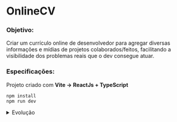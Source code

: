 # OnlineCV

### Objetivo: 
Criar um currículo online de desenvolvedor para agregar diversas informações e mídias de projetos colaborados/feitos, facilitando a visibilidade dos problemas reais que o dev consegue atuar.


### Especificações:
Projeto criado com **Vite -> ReactJs + TypeScript**

```
npm install
npm run dev
```





<details>
    <summary>Evolução</summary>
    <details>
        <summary>Parte 1</summary>
        <ul>
            <li>Limpar conteúdo criado pelo vite</li>
            <li>Importar fonte da aplicação(Google Fonts)</li>
            <li>Criar Cabeçalho (html cru)</li>
            <ul>
                <li>Flexbox</li>
                <li>Gradiente Linear</li>
                <li>Imagem (Perfil Github)</li>
                <li>Transformação CSS</li>
                <li>**AULA CONCEITUAL: CORES</li>
            <ul>
        </ul>
    </details>
    <details>
        <summary>Parte 2</summary>
        <ul>
            <li>Alguns estilos do cabeçalho</li>
            <li>Componentizar cabeçalho (react)</li>
            <li>Separar estilos (cru)</li>
            <li>Parametrizar informações via props</li>
            <li>Configurar extensão prettier, colorpicker e turbo log</li>            
        </ul>
    </details>
    <details>
        <summary>Parte 3</summary>
        <ul>
            <li>Generalizar CV para diversas rotas (tipos diferentes)</li>
            <li>Instalar react router <code>npm install react-router-dom</code> </li>
        </ul>
    </details>    
    <details>
        <summary>Parte 4</summary>
        <ul>
            <li>Começar componente Projeto</li>
            <li>Rota padrão com redirecionamento automático</li>
            <li>Redirecionamento de URLs (projetos dentro do currículo)</li>
            <li>Estilização parcial do Link do Projeto</li>
            <li>**AULA CONCEITUAL: URL</li>
        </ul>
    </details>
    <details>
        <summary>Parte 5</summary>
        <ul>
            <li>Estilizar Cabeçalho do Projeto</li>
            <li>Começar com StyledComponent ```npm install styled-components```</li>
            <li>Melhorar botão de voltar (ícone e estilo) - Google Icons</li>
            <li>Adicionar novas estruturas do projeto</li>
            <li>URL de imagens</li>
            <li>Estilizar componentes novos</li>
            <li>Evoluir template de dados</li>
        </ul>
    </details>
    <details>
        <summary>Parte 6</summary>
        <ul>
            <li>Melhorar estilização details (card)</li>
            <li>Media query no styled component</li>
            <li>Mais informações de projeto (tecnologias)</li>
            <li>Enum e Typescript</li>
            <li>Logo das Tecnologias</li>
            <li>Preocupação mínima com layout de mobile</li>
        </ul>
    </details>
    <details>
        <summary>Parte 7</summary>
        <ul>
            <li>Implementar tradução de texto</li>
            <ul>                
                <li>Estado Global + Prop Drilling</li>
                <li>Organizar modelos para texto em ambos idiomas</li>
                <li>Colocar ícones de país</li>
            </ul>
        </ul>
    </details>
    <details>
        <summary>Parte 8</summary>
        <ul>
            <li>Seção Contatos</li>
            <li>Link blank e segurança</li>
            <li>Estilizações (web e mobile)</li>
            <li>Props encapsuladas em objeto tipado</li>
        </ul>
    </details>
</details>


